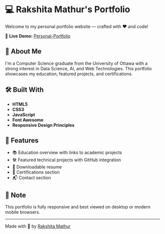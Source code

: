 # 💻 Rakshita Mathur's Portfolio

Welcome to my personal portfolio website — crafted with ❤️ and code!

🔗 **Live Demo:** [Personal-Portfolio](https://rakshita003.github.io/Personal-Portfolio/)

## 🚀 About Me
I'm a Computer Science graduate from the University of Ottawa with a strong interest in Data Science, AI, and Web Technologies. This portfolio showcases my education, featured projects, and certifications.

## 🛠️ Built With
- **HTML5**
- **CSS3**
- **JavaScript**
- **Font Awesome**
- **Responsive Design Principles**

## 📁 Features
- 📚 Education overview with links to academic projects  
- 🛠️ Featured technical projects with GitHub integration  
- 📄 Downloadable resume  
- 📜 Certifications section  
- 📬 Contact section

## 📌 Note
This portfolio is fully responsive and best viewed on desktop or modern mobile browsers.

---

Made with 💖 by [Rakshita Mathur](https://github.com/rakshita003)

